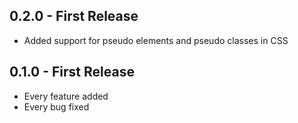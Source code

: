 ## 0.2.0 - First Release
* Added support for pseudo elements and pseudo classes in CSS

## 0.1.0 - First Release
* Every feature added
* Every bug fixed